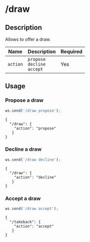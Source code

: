 # /draw

## Description

Allows to offer a draw.

| Name | Description | Required |
| ---- | ----------- | -------- |
| `action` | `propose`<br/>`decline`<br/>`accept` | Yes |

## Usage

### Propose a draw

```js
ws.send('/draw propose');
```

```text
{
  "/draw": {
    "action": "propose"
   }
}
```

### Decline a draw

```js
ws.send('/draw decline');
```

```text
{
  "/draw": {
    "action": "decline"
   }
}
```

### Accept a draw

```js
ws.send('/draw accept');
```

```text
{
  "/takeback": {
    "action": "accept"
   }
}
```
